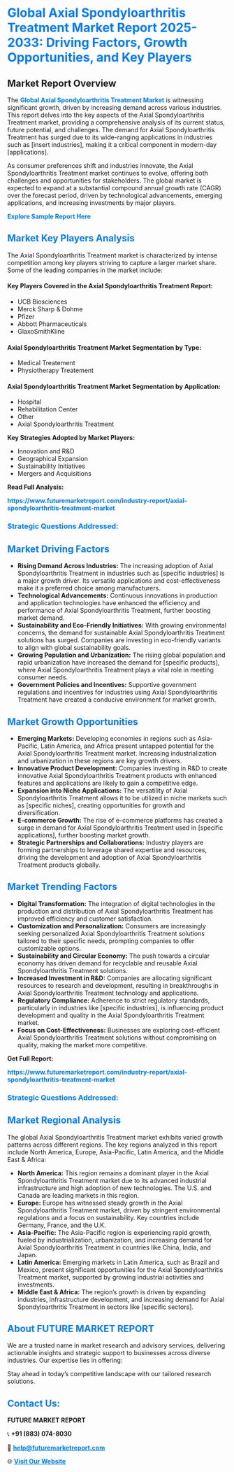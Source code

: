 <h1 style="color: #007BFF;">Global Axial Spondyloarthritis Treatment Market Report 2025-2033: Driving Factors, Growth Opportunities, and Key Players</h1>

<section id="overview">
<h2>Market Report Overview</h2>
<p>The <a href="https://www.futuremarketreport.com/industry-report/axial-spondyloarthritis-treatment-market" style="color: #007BFF; text-decoration: none;"><strong>Global Axial Spondyloarthritis Treatment Market</strong></a> is witnessing significant growth, driven by increasing demand across various industries. This report delves into the key aspects of the Axial Spondyloarthritis Treatment market, providing a comprehensive analysis of its current status, future potential, and challenges. The demand for Axial Spondyloarthritis Treatment has surged due to its wide-ranging applications in industries such as [insert industries], making it a critical component in modern-day [applications].</p>
<p>As consumer preferences shift and industries innovate, the Axial Spondyloarthritis Treatment market continues to evolve, offering both challenges and opportunities for stakeholders. The global market is expected to expand at a substantial compound annual growth rate (CAGR) over the forecast period, driven by technological advancements, emerging applications, and increasing investments by major players.</p>
</section>

<section id="overview">
<p><a href="https://www.futuremarketreport.com/request-sample/reportId=122358" style="color: #007BFF; text-decoration: none;"><strong>Explore Sample Report Here</strong></a></p>
</section>

<section id="key-players">
<h2 style="color: #007BFF;">Market Key Players Analysis</h2>
<p>The Axial Spondyloarthritis Treatment market is characterized by intense competition among key players striving to capture a larger market share. Some of the leading companies in the market include:</p>
<h4>Key Players Covered in the Axial Spondyloarthritis Treatment Report:</h4>
<ul><li>UCB Biosciences</li><li>Merck Sharp &amp; Dohme</li><li>Pfizer</li><li>Abbott Pharmaceuticals</li><li>GlaxoSmithKline</li></ul>
<h4>Axial Spondyloarthritis Treatment Market Segmentation by Type:</h4>
<ul><li>Medical Treatement</li><li>Physiotherapy Treatement</li></ul>

<h4>Axial Spondyloarthritis Treatment Market Segmentation by Application:</h4>
<ul><li>Hospital</li><li>Rehabilitation Center</li><li>Other</li><li>Axial Spondyloarthritis Treatment</li></ul>
<p><strong>Key Strategies Adopted by Market Players:</strong></p>
<ul>
<li>Innovation and R&D</li>
<li>Geographical Expansion</li>
<li>Sustainability Initiatives</li>
<li>Mergers and Acquisitions</li>
</ul>
</section>

<section>
<p><strong>Read Full Analysis: </strong></p><a href="https://www.futuremarketreport.com/industry-report/axial-spondyloarthritis-treatment-market" style="color: #007BFF; text-decoration: none;"><strong>https://www.futuremarketreport.com/industry-report/axial-spondyloarthritis-treatment-market</strong></a>
<h3 style="color: #007BFF;">Strategic Questions Addressed:</h3>
</section>

<section id="driving-factors">
<h2 style="color: #007BFF;">Market Driving Factors</h2>
<ul>
<li><strong>Rising Demand Across Industries:</strong> The increasing adoption of Axial Spondyloarthritis Treatment in industries such as [specific industries] is a major growth driver. Its versatile applications and cost-effectiveness make it a preferred choice among manufacturers.</li>
<li><strong>Technological Advancements:</strong> Continuous innovations in production and application technologies have enhanced the efficiency and performance of Axial Spondyloarthritis Treatment, further boosting market demand.</li>
<li><strong>Sustainability and Eco-Friendly Initiatives:</strong> With growing environmental concerns, the demand for sustainable Axial Spondyloarthritis Treatment solutions has surged. Companies are investing in eco-friendly variants to align with global sustainability goals.</li>
<li><strong>Growing Population and Urbanization:</strong> The rising global population and rapid urbanization have increased the demand for [specific products], where Axial Spondyloarthritis Treatment plays a vital role in meeting consumer needs.</li>
<li><strong>Government Policies and Incentives:</strong> Supportive government regulations and incentives for industries using Axial Spondyloarthritis Treatment have created a conducive environment for market growth.</li>
</ul>
</section>

<section id="growth-opportunities">
<h2 style="color: #007BFF;">Market Growth Opportunities</h2>
<ul>
<li><strong>Emerging Markets:</strong> Developing economies in regions such as Asia-Pacific, Latin America, and Africa present untapped potential for the Axial Spondyloarthritis Treatment market. Increasing industrialization and urbanization in these regions are key growth drivers.</li>
<li><strong>Innovative Product Development:</strong> Companies investing in R&D to create innovative Axial Spondyloarthritis Treatment products with enhanced features and applications are likely to gain a competitive edge.</li>
<li><strong>Expansion into Niche Applications:</strong> The versatility of Axial Spondyloarthritis Treatment allows it to be utilized in niche markets such as [specific niches], creating opportunities for growth and diversification.</li>
<li><strong>E-commerce Growth:</strong> The rise of e-commerce platforms has created a surge in demand for Axial Spondyloarthritis Treatment used in [specific applications], further boosting market growth.</li>
<li><strong>Strategic Partnerships and Collaborations:</strong> Industry players are forming partnerships to leverage shared expertise and resources, driving the development and adoption of Axial Spondyloarthritis Treatment products globally.</li>
</ul>
</section>

<section id="trending-factors">
<h2 style="color: #007BFF;">Market Trending Factors</h2>
<ul>
<li><strong>Digital Transformation:</strong> The integration of digital technologies in the production and distribution of Axial Spondyloarthritis Treatment has improved efficiency and customer satisfaction.</li>
<li><strong>Customization and Personalization:</strong> Consumers are increasingly seeking personalized Axial Spondyloarthritis Treatment solutions tailored to their specific needs, prompting companies to offer customizable options.</li>
<li><strong>Sustainability and Circular Economy:</strong> The push towards a circular economy has driven demand for recyclable and reusable Axial Spondyloarthritis Treatment solutions.</li>
<li><strong>Increased Investment in R&D:</strong> Companies are allocating significant resources to research and development, resulting in breakthroughs in Axial Spondyloarthritis Treatment technology and applications.</li>
<li><strong>Regulatory Compliance:</strong> Adherence to strict regulatory standards, particularly in industries like [specific industries], is influencing product development and quality in the Axial Spondyloarthritis Treatment market.</li>
<li><strong>Focus on Cost-Effectiveness:</strong> Businesses are exploring cost-efficient Axial Spondyloarthritis Treatment solutions without compromising on quality, making the market more competitive.</li>
</ul>
</section>

<section>
<p><strong>Get Full Report: </strong></p><a href="https://www.futuremarketreport.com/industry-report/axial-spondyloarthritis-treatment-market" style="color: #007BFF; text-decoration: none;"><strong>https://www.futuremarketreport.com/industry-report/axial-spondyloarthritis-treatment-market</strong></a>
<h3 style="color: #007BFF;">Strategic Questions Addressed:</h3>
</section>


<section id="regional-analysis">
<h2 style="color: #007BFF;">Market Regional Analysis</h2>
<p>The global Axial Spondyloarthritis Treatment market exhibits varied growth patterns across different regions. The key regions analyzed in this report include North America, Europe, Asia-Pacific, Latin America, and the Middle East & Africa:</p>
<ul>
<li><strong>North America:</strong> This region remains a dominant player in the Axial Spondyloarthritis Treatment market due to its advanced industrial infrastructure and high adoption of new technologies. The U.S. and Canada are leading markets in this region.</li>
<li><strong>Europe:</strong> Europe has witnessed steady growth in the Axial Spondyloarthritis Treatment market, driven by stringent environmental regulations and a focus on sustainability. Key countries include Germany, France, and the U.K.</li>
<li><strong>Asia-Pacific:</strong> The Asia-Pacific region is experiencing rapid growth, fueled by industrialization, urbanization, and increasing demand for Axial Spondyloarthritis Treatment in countries like China, India, and Japan.</li>
<li><strong>Latin America:</strong> Emerging markets in Latin America, such as Brazil and Mexico, present significant opportunities for the Axial Spondyloarthritis Treatment market, supported by growing industrial activities and investments.</li>
<li><strong>Middle East & Africa:</strong> The region’s growth is driven by expanding industries, infrastructure development, and increasing demand for Axial Spondyloarthritis Treatment in sectors like [specific sectors].</li>
</ul>
</section>

<footer>
<h2 style="color: #007BFF;">About FUTURE MARKET REPORT</h2>
<p>We are a trusted name in market research and advisory services, delivering actionable insights and strategic support to businesses across diverse industries. Our expertise lies in offering:</p>

<p>Stay ahead in today’s competitive landscape with our tailored research solutions.</p>

<h2 style="color: #007BFF;">Contact Us:</h2>
<p><strong>FUTURE MARKET REPORT</strong></p>
<p>📞 <strong>+91 (883) 074-8030</strong></p>
<p>📧 <strong><a href="mailto:help@futuremarketreport.com" style="color: #007BFF;">help@futuremarketreport.com</a></strong></p>
<p>🌐 <strong><a href="https://www.futuremarketreport.com/" style="color: #007BFF;">Visit Our Website</a></strong></p>
</footer>